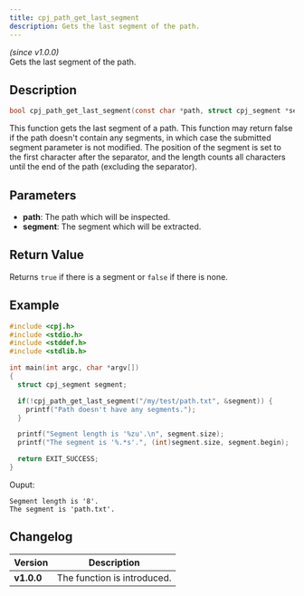 ```yaml
---
title: cpj_path_get_last_segment
description: Gets the last segment of the path.
---
```


_(since v1.0.0)_  
Gets the last segment of the path.

## Description
```c
bool cpj_path_get_last_segment(const char *path, struct cpj_segment *segment);
```

This function gets the last segment of a path. This function may return false if the path doesn't contain any segments, in which case the submitted segment parameter is not modified. The position of the segment is set to the first character after the separator, and the length counts all characters until the end of the path (excluding the separator).

## Parameters
 * **path**: The path which will be inspected.
 * **segment**: The segment which will be extracted.

## Return Value
Returns ``true`` if there is a segment or ``false`` if there is none.

## Example
```c
#include <cpj.h>
#include <stdio.h>
#include <stddef.h>
#include <stdlib.h>

int main(int argc, char *argv[])
{
  struct cpj_segment segment;

  if(!cpj_path_get_last_segment("/my/test/path.txt", &segment)) {
    printf("Path doesn't have any segments.");
  }

  printf("Segment length is '%zu'.\n", segment.size);
  printf("The segment is '%.*s'.", (int)segment.size, segment.begin);

  return EXIT_SUCCESS;
}
```

Ouput:
```
Segment length is '8'.
The segment is 'path.txt'.
```

## Changelog

| Version    | Description                                            |
|------------|--------------------------------------------------------|
| **v1.0.0** | The function is introduced.                            |
